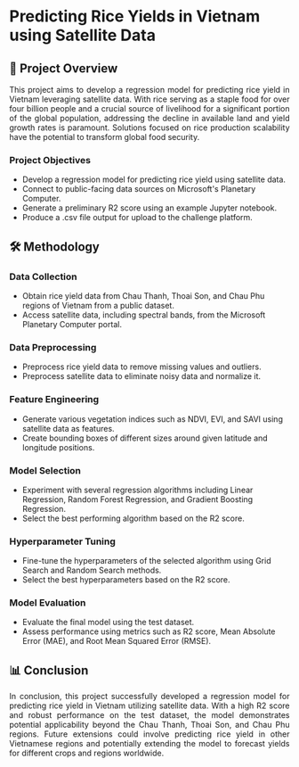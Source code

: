 # Predicting Rice Yields in Vietnam using Satellite Data

## 🌾 Project Overview
<p align="justify"> This project aims to develop a regression model for predicting rice yield in Vietnam leveraging satellite data. With rice serving as a staple food for over four billion people and a crucial source of livelihood for a significant portion of the global population, addressing the decline in available land and yield growth rates is paramount. Solutions focused on rice production scalability have the potential to transform global food security. </p>


### Project Objectives
- Develop a regression model for predicting rice yield using satellite data.
- Connect to public-facing data sources on Microsoft's Planetary Computer.
- Generate a preliminary R2 score using an example Jupyter notebook.
- Produce a .csv file output for upload to the challenge platform.

## 🛠️ Methodology

### Data Collection
- Obtain rice yield data from Chau Thanh, Thoai Son, and Chau Phu regions of Vietnam from a public dataset.
- Access satellite data, including spectral bands, from the Microsoft Planetary Computer portal.

### Data Preprocessing
- Preprocess rice yield data to remove missing values and outliers.
- Preprocess satellite data to eliminate noisy data and normalize it.

### Feature Engineering
- Generate various vegetation indices such as NDVI, EVI, and SAVI using satellite data as features.
- Create bounding boxes of different sizes around given latitude and longitude positions.

### Model Selection
- Experiment with several regression algorithms including Linear Regression, Random Forest Regression, and Gradient Boosting Regression.
- Select the best performing algorithm based on the R2 score.

### Hyperparameter Tuning
- Fine-tune the hyperparameters of the selected algorithm using Grid Search and Random Search methods.
- Select the best hyperparameters based on the R2 score.

### Model Evaluation
- Evaluate the final model using the test dataset.
- Assess performance using metrics such as R2 score, Mean Absolute Error (MAE), and Root Mean Squared Error (RMSE).

## 📊 Conclusion
<p align="justify"> In conclusion, this project successfully developed a regression model for predicting rice yield in Vietnam utilizing satellite data. With a high R2 score and robust performance on the test dataset, the model demonstrates potential applicability beyond the Chau Thanh, Thoai Son, and Chau Phu regions. Future extensions could involve predicting rice yield in other Vietnamese regions and potentially extending the model to forecast yields for different crops and regions worldwide. </p>

